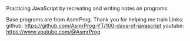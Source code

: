 Practicing JavaScript by recreating and writing notes on programs. 

Base programs are from AsmrProg. Thank you for helping me train
Links:
github: https://github.com/AsmrProg-YT/100-days-of-javascript
youtube: https://www.youtube.com/@AsmrProg
